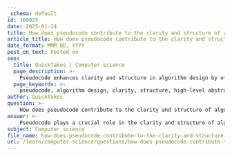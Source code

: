 ```yaml
---
_schema: default
id: 160925
date: 2025-01-24
title: How does pseudocode contribute to the clarity and structure of algorithm design?
article_title: How does pseudocode contribute to the clarity and structure of algorithm design?
date_format: MMM DD, YYYY
post_on_text: Posted on
seo:
  title: QuickTakes | Computer science
  page_description: >-
    Pseudocode enhances clarity and structure in algorithm design by offering a high-level abstraction that simplifies communication and understanding, avoiding complexities of programming languages, and allowing focus on logical sequences, thus facilitating collaboration among developers.
  page_keywords: >-
    pseudocode, algorithm design, clarity, structure, high-level abstraction, natural language, control flow statements, flexibility, no syntax errors, intermediate representation
author: QuickTakes
question: >-
    How does pseudocode contribute to the clarity and structure of algorithm design?
answer: >-
    Pseudocode plays a crucial role in the clarity and structure of algorithm design for several reasons:\n\n1. **Clarity and Simplicity**: The primary goal of pseudocode is to clarify the logic of the algorithm. By avoiding complex syntax and focusing on the sequence of operations, pseudocode makes it easier to identify potential issues before actual coding begins. This clarity helps both the original developer and others who may review the algorithm to understand its intent and flow without getting lost in programming language specifics.\n\n2. **High-Level Abstraction**: Pseudocode provides a high-level description of an algorithm, allowing programmers to concentrate on the logic and flow of the program. This abstraction helps in visualizing the overall structure and functionality without the distractions of syntax rules from specific programming languages.\n\n3. **Natural Language Elements**: Pseudocode often combines elements of natural language with programming constructs, making it more accessible to a wider audience. This feature is particularly beneficial in team settings where members may have varying levels of programming expertise. It facilitates communication and collaboration by allowing non-programmers to understand the algorithm's logic.\n\n4. **Structured Format**: Pseudocode typically follows a structured format that includes control flow statements (like if-else conditions, loops, etc.). This structure helps outline the decision-making process within the algorithm, making it easier to follow the logic and understand how different parts of the algorithm interact.\n\n5. **Flexibility**: Since pseudocode is not tied to any specific programming language, it can be adapted to fit the needs of different programming environments. This flexibility allows developers to express their ideas in a way that is most comfortable for them, making it easier to transition from pseudocode to actual code in various programming languages.\n\n6. **No Syntax Errors**: Pseudocode is not executed by a compiler or interpreter, which means there are no syntax errors to worry about. This allows programmers to focus on the logic of the algorithm rather than the technicalities of coding, reducing the cognitive load during the design phase.\n\n7. **Intermediate Representation**: Pseudocode serves as a bridge between human language and actual programming code. It simplifies the translation process into a specific programming language later, as the logic has already been clearly defined.\n\nIn summary, pseudocode enhances the clarity and structure of algorithm design by providing a clear, high-level, and flexible representation of the algorithm's logic, making it easier to communicate ideas and identify potential issues before implementation.
subject: Computer science
file_name: how-does-pseudocode-contribute-to-the-clarity-and-structure-of-algorithm-design.md
url: /learn/computer-science/questions/how-does-pseudocode-contribute-to-the-clarity-and-structure-of-algorithm-design
---
```


&nbsp;